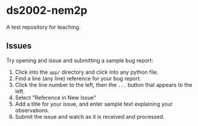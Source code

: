 # ds2002-nem2p

A test repository for teaching.

## Issues

Try opening and issue and submitting a sample bug report:

1. Click into the `app/` directory and click into any python file.
2. Find a line (any line) reference for your bug report.
3. Click the line number to the left, then the `...` button that appears to the left.
4. Select "Reference in New Issue"
5. Add a title for your issue, and enter sample text explaining your observations.
6. Submit the issue and watch as it is received and processed.

